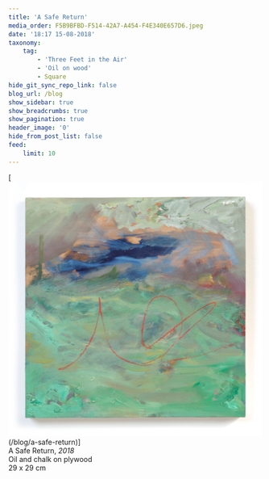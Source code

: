 ```yaml
---
title: 'A Safe Return'
media_order: F5B9BFBD-F514-42A7-A454-F4E340E657D6.jpeg
date: '18:17 15-08-2018'
taxonomy:
    tag:
        - 'Three Feet in the Air'
        - 'Oil on wood'
        - Square
hide_git_sync_repo_link: false
blog_url: /blog
show_sidebar: true
show_breadcrumbs: true
show_pagination: true
header_image: '0'
hide_from_post_list: false
feed:
    limit: 10
---
```


[![A Safe Return](F5B9BFBD-F514-42A7-A454-F4E340E657D6.jpeg)(/blog/a-safe-return)]   
A Safe Return, _2018_  
Oil and chalk on plywood  
29 x 29 cm